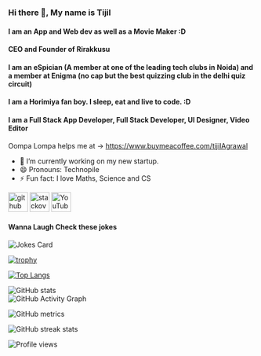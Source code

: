 ### Hi there 👋, My name is Tijil 
#### I am an App and Web dev as well as a Movie Maker :D
#### CEO and Founder of Rirakkusu 
#### I am an eSpician (A member at one of the leading tech clubs in Noida) and a member at Enigma (no cap but the best quizzing club in the delhi quiz circuit)
#### I am a Horimiya fan boy. I sleep, eat and live to code. :D
#### I am a Full Stack App Developer, Full Stack Developer, UI Designer, Video Editor

Oompa Lompa helps me at -> https://www.buymeacoffee.com/tijilAgrawal

- 🔭 I’m currently working on my new startup.
- 😄 Pronouns: Technopile 
- ⚡ Fun fact: I love Maths, Science and CS 

[<img src='https://cdn.jsdelivr.net/npm/simple-icons@3.0.1/icons/github.svg' alt='github' height='40'>](https://github.com/Tijil2111)  [<img src='https://cdn.jsdelivr.net/npm/simple-icons@3.0.1/icons/stackoverflow.svg' alt='stackoverflow' height='40'>](https://stackoverflow.com/users/16364910/tijil2111)  [<img src='https://cdn.jsdelivr.net/npm/simple-icons@3.0.1/icons/youtube.svg' alt='YouTube' height='40'>](https://www.youtube.com/channel/UC-BQdiPl1XQFxdzq63S4v6Q)  
<!-- Markdown -->


#### Wanna Laugh Check these jokes
![Jokes Card](https://readme-jokes.vercel.app/api)


[![trophy](https://github-profile-trophy.vercel.app/?username=Tijil2111)](https://github.com/ryo-ma/github-profile-trophy)

[![Top Langs](https://github-readme-stats.vercel.app/api/top-langs/?username=Tijil2111&layout=compact)](https://github.com/anuraghazra/github-readme-stats)

![GitHub stats](https://github-readme-stats.vercel.app/api?username=Tijil2111&show_icons=true)  
![GitHub Activity Graph](https://activity-graph.herokuapp.com/graph?username=Tijil2111)  


![GitHub metrics](https://metrics.lecoq.io/Tijil2111)  

![GitHub streak stats](https://github-readme-streak-stats.herokuapp.com/?user=Tijil2111)  

![Profile views](https://gpvc.arturio.dev/Tijil2111) 
